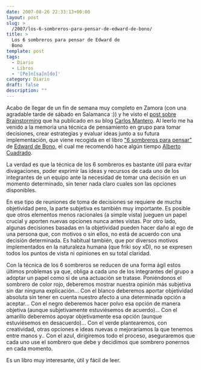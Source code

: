 ```yaml
---
date: 2007-08-26 22:33:13+00:00
layout: post
slug: >
  /2007/los-6-sombreros-para-pensar-de-edward-de-bono/
title: >
  Los 6 sombreros para pensar de Edward de
  Bono
template: post
tags:
  - Diario
  - Libros
  - '[Pe]n[sa]n[do]'
category: Diario
draft: false
description: ""
---
```


Acabo de llegar de un fin de semana muy completo en Zamora (con una agradable tarde de sábado en Salamanca :)) y he visto el [post sobre Brainstorming](http://www.carlosmantero.com/la-importancia-del-brainstorming/) que ha publicado en su blog [Carlos Mantero](http://www.carlosmantero.com/acerca-de/). Al leerlo me ha venido a la memoria una técnica de pensamiento en grupo para tomar decisiones, crear estrategias y evaluar ideas junto a su futura implementación, que viene recogida en el libro ["6 sombreros para pensar"](http://casadellibro.com/fichas/fichabiblio/0,,2900000482900,00.html?codigo=2900000482900&nombre=SEIS%20SOMBREROS%20PARA%20PENSAR%3A%20UNA%20GUIA%20DE%20PENSAMIENTO%20PARA%20GENTE%20DE%20ACCION) de [Edward de Bono](http://es.wikipedia.org/wiki/Edward_De_Bono), el cual me recomendó hace algún tiempo [Alberto Cuadrado](http://www.blog.albertocuadrado.com/).

La verdad es que la técnica de los 6 sombreros es bastante útil para evitar divagaciones, poder exprimir las ideas y recursos de cada uno de los integrantes de un equipo ante la necesidad de tomar una decisión en un momento determinado, sin tener nada claro cuales son las opciones disponibles.

En ese tipo de reuniones de toma de decisiones se requiere de mucha objetividad pero, la parte subjetiva es también muy importante. Es posible que otros elementos menos racionales (a simple vista) jueguen un papel crucial y aporten nuevas opciones nunca antes vistas.
Por otro lado, algunas decisiones basadas en la objetividad pueden hacer daño al ego de una persona que, con motivos o sin ellos, no está de acuerdo con una decisión determinada.
Es habitual también, que por diversos motivos implementados en la naturaleza humana (que friki soy xD), no se expresen todos los puntos de vista ni opiniones en su total claridad.

Con la técnica de los 6 sombreros se reducen de una forma ágil estos últimos problemas ya que, obliga a cada uno de los integrantes del grupo a adoptar un papel como si de una actuación se tratase.
Poniéndonos el sombrero de color rojo, deberemos mostrar nuestra opinión más subjetiva sin dar ninguna explicación...
Con el blanco deberemos aportar objetividad absoluta sin tener en cuenta nuestro afecto a una determinada opción a aceptar...
Con el negro deberemos hacer polvo esa opción de manera objetiva (aunque subjetivamente estuviésemos de acuerdo)...
Con el amarillo deberemos apoyar objetivamente esa opción (aunque estuviésemos en desacuerdo)...
Con el verde plantearemos, con creatividad, otras opciones e ideas nuevas o mejoraríamos la que tenemos entre manos y..
Con el azul, dirigiremos todo el proceso, aseguraremos que cada uno use el sombrero que debe y decidimos que sombrero ponernos en cada momento.

Es un libro muy interesante, útil y fácil de leer.
